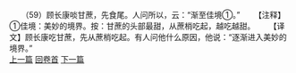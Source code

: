 　　（59）顾长康啖甘蔗，先食尾。人问所以，云：“渐至佳境①。”
　　【注释】①佳境：美妙的境界。按：甘蔗的头部最甜，从蔗梢吃起，越吃越甜。
　　【译文】顾长康吃甘蔗，先从蔗梢吃起。有人问他什么原因，他说：“逐渐进入美妙的境界。”
<br>[上一篇](25_58) [回卷首](25_00) [下一篇](25_60)
